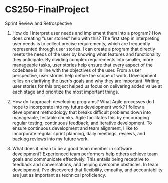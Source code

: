 # CS250-FinalProject
Sprint Review and Retrospective

1. How do I interpret user needs and implement them into a program? How does creating “user stories” help with this?
     The first step in interpreting user needs is to collect precise requirements, which are frequently represented through user stories. 
     I can create a program that directly meets the needs of the user by knowing what features and functionality they anticipate. By dividing complex requirements into smaller, more manageable tasks, user stories help           ensure that every aspect of the codebase is in line with the objectives of the user.
     From a user perspective, user stories help define the scope of work. Development relies on clarifying the user's goals and why they are important. Writing user stories for this project helped us focus on delivering     added  value at each stage and prioritize the most important things.

3. How do I approach developing programs? What Agile processes do I hope to incorporate into my future development work?
    I follow a development methodology that breaks difficult problems down into manageable, testable chunks. Agile facilitates this by encouraging regular testing, continuous feedback, and iterative development. To ensure      continuous development and team alignment, I like to incorporate regular sprint planning, daily meetings, reviews, and backlog reviews into my future work.

4. What does it mean to be a good team member in software development?
    Experienced team performers help others achieve team goals and communicate effectively. This entails being receptive to feedback and conversations, and helping overcome obstacles. In team development, I've discovered        that flexibility, empathy, and accountability are just as important as technical proficiency.
